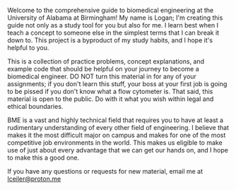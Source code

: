 Welcome to the comprehensive guide to biomedical engineering at the 
University of Alabama at Birmingham! My name is Logan; I'm creating this 
guide not only as a study tool for you but also for me. I learn best when 
I teach a concept to someone else in the simplest terms that I can break
it down to. This project is a byproduct of my study habits, and I hope
it's helpful to you.

This is a collection of practice problems, concept explanations, and 
example code that should be helpful on your journey to become a biomedical 
engineer. DO NOT turn this material in for any of your assignments;
if you don't learn this stuff, your boss at your first job is going to be pissed if you 
 don't know what a flow cytometer is. That said, this material is open to the public. 
 Do with it what you wish within legal and ethical boundaries.

BME is a vast and highly technical field that requires you to have
at least a rudimentary understanding of every other field of 
engineering. I believe that makes it the most difficult major on 
campus and makes for one of the most competitive job environments 
in the world. This makes us eligible to make use of just about every advantage 
that we can get our hands on, and I hope to make this a good one. 

If you have any questions or requests for new material, email me at lceiler@proton.me


